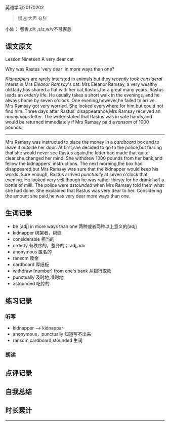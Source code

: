 英语学习20170202

> 慢速 大声 夸张

小处： 卷舌,d/t ,s/z,w/v不可懈怠

## 课文原文

Lesson Nineteen  A very dear cat

Why was Rastus 'very dear' in more ways than one?

_Kidnappers_ are rarely intersted in animals but they _recently_ took _consideral_ interst in Mrs _Eleanor Ramsay_'s cat.
Mrs Eleanor Ramsay, a very wealthy old lady,has shared a flat with her cat,Rastus,for a great many years.
Rastus leads an _orderly_ life.
He usually takes a short walk in the evenings, and he always home by seven o'clock.
One evening,however,he failed to arrive.
Mrs Ramsay got very worried.
She looked everywhere for him,but could not find him.
Three days after Rastus' disappearance,Mrs Ramsay received an _anonymous_ letter.
The writer stated that Rastus was in safe hands,and would be returned immediately if Mrs Ramsay paid a _ransom_ of 1000 pounds.

---

Mrs Ramsay was instructed to place the money in a _cardboard_ box and to leave it outside her door. 
At first,she decided to go to the police,but fearing that she would never see Rastus again,the letter had made that quite clear,she changed her mind.
She withdrew 1000 pounds from her bank,and fellow the kidnappers' instructions.
The next morning,the box had disappeared,but Mrs Ramsay was sure that the kidnapper would keep his words.
Sure enough, Rastus arrived _punctually_ at seven o'clock that evening.
He looked very vell,though he was rather thirsty for he drank half a bottle of milk.
The police were _astounded_ when Mrs Ramsay told them what she had done.
She explained that Rastus was very dear to her.
Considering the amount she paid,he was very dear more ways than one.


## 生词记录
* be [adj] in more ways than one 两种或者两种以上意义的[adj]
* kidnapper 绑架者，绑匪
* considerable 相当的
* orderly 有秩序的，整齐的； adj,adv
* anonymous 匿名的
* ransom 赎金
* cardboard  厚纸板
* withdraw [number] from one's bank 从银行取款
* punctually 及时地,准时地
* astounded 吃惊的

## 练习记录

### 听写
* kidnapper --> kidnappar
* anonymous，punctually  知道写不出来 
* ransom,cardboard,stounded 生词

### 朗读

## 点评记录


## 自我总结

## 时长累计


---
